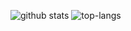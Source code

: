 ![github stats](https://github-readme-stats.vercel.app/api?username=nikolov9996&show=reviews,discussions_started,discussions_answered,prs_merged,prs_merged_percentage&hide=stars,contribs&theme=dark&line_height=26.5)
![top-langs](https://github-readme-stats.vercel.app/api/top-langs?username=nikolov9996&show_icons=true&theme=dark)



